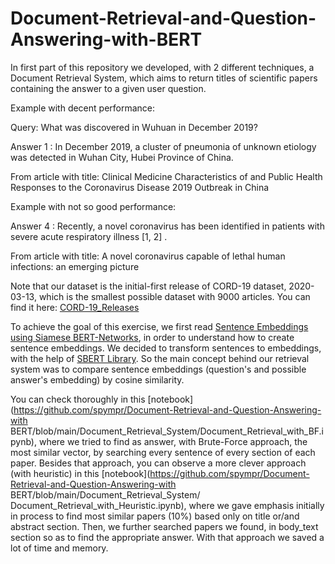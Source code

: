 # Document-Retrieval-and-Question-Answering-with-BERT

In first part of this repository we developed, with 2 different techniques, a Document Retrieval System, which aims to return titles of scientific
papers containing the answer to a given user question. 

Example with decent performance:

Query: What was discovered in Wuhuan in December 2019? 

Answer 1 : In December 2019, a cluster of pneumonia of unknown etiology was detected in Wuhan City, Hubei Province of China.

From article with title: Clinical Medicine Characteristics of and Public Health Responses to the Coronavirus Disease 2019 Outbreak in China 

Example with not so good performance:

Answer 4 : Recently, a novel coronavirus has been identified in patients with severe acute respiratory illness [1, 2] .

From article with title: A novel coronavirus capable of lethal human infections: an emerging picture 

Note that our dataset is the initial-first release of CORD-19 dataset, 2020-03-13, which is the smallest possible dataset with 9000 articles. 
You can find it here: [CORD-19_Releases](https://ai2-semanticscholar-cord-19.s3-us-west-2.amazonaws.com/historical_releases.html)

To achieve the goal of this exercise, we first read [Sentence Embeddings using Siamese BERT-Networks](https://arxiv.org/pdf/1908.10084.pdf), in order to understand how to create sentence embeddings. We decided to transform sentences to embeddings, with the help of [SBERT Library](https://www.sbert.net/). So the main concept behind our retrieval system was to compare sentence embeddings (question's and possible answer's embedding) by cosine similarity. 

You can check thoroughly in this [notebook](https://github.com/spympr/Document-Retrieval-and-Question-Answering-with              BERT/blob/main/Document_Retrieval_System/Document_Retrieval_with_BF.ipynb), where we tried to find as answer, with Brute-Force approach, the most similar vector, by searching every sentence of every section of each paper. Besides that approach, you can observe a more clever approach (with heuristic) in this 
[notebook](https://github.com/spympr/Document-Retrieval-and-Question-Answering-with BERT/blob/main/Document_Retrieval_System/ Document_Retrieval_with_Heuristic.ipynb), where we gave emphasis initially in process to find most similar papers (10%) based only on title or/and abstract section. Then, we further searched papers we found, in body_text section so as to find the appropriate answer. With that approach we saved a lot of time and memory.
